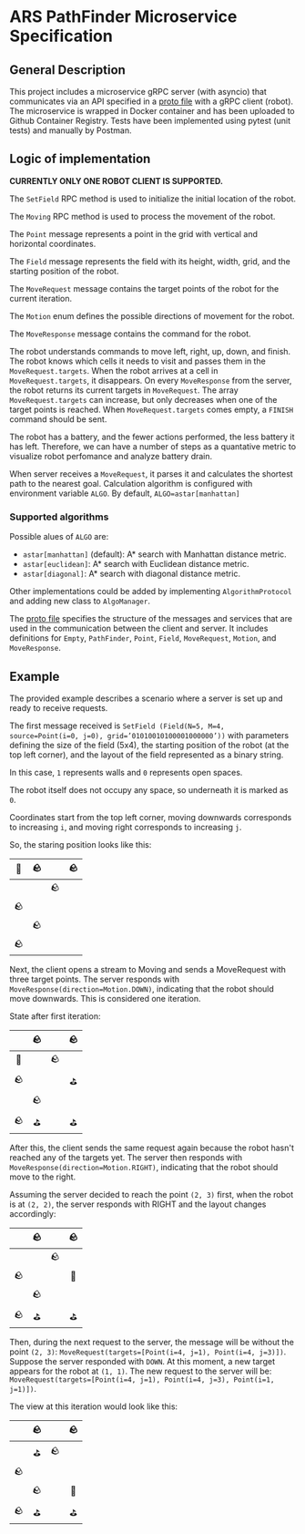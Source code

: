 # ARS PathFinder Microservice Specification

## General Description

This project includes a microservice gRPC server (with asyncio) that communicates via an API
specified in a [proto file](./pathfinder.proto) with a gRPC client (robot). The microservice is wrapped in Docker container and has been uploaded to Github Container Registry.
Tests have been implemented using pytest (unit tests) and manually by Postman.

## Logic of implementation

**CURRENTLY ONLY ONE ROBOT CLIENT IS SUPPORTED.**

The `SetField` RPC method is used to initialize the initial location of the robot.

The `Moving` RPC method is used to process the movement of the robot.

The `Point` message represents a point in the grid with vertical and horizontal coordinates.

The `Field` message represents the field with its height, width, grid, and the starting position of the robot.

The `MoveRequest` message contains the target points of the robot for the current iteration.

The `Motion` enum defines the possible directions of movement for the robot.

The `MoveResponse` message contains the command for the robot.

The robot understands commands to move left, right, up, down, and finish.
The robot knows which cells it needs to visit and passes them in the `MoveRequest.targets`.
When the robot arrives at a cell in `MoveRequest.targets`, it disappears.
On every `MoveResponse` from the server, the robot returns its current targets in `MoveRequest`.
The array `MoveRequest.targets` can increase, but only decreases when one of the target points is reached.
When `MoveRequest.targets` comes empty, a `FINISH` command should be sent.

The robot has a battery, and the fewer actions performed, the less battery it has left. Therefore, we can have a number of steps as a quantative metric to visualize robot perfomance and analyze battery drain.

When server receives a `MoveRequest`, it parses it and calculates the shortest path to the nearest goal.
Calculation algorithm is configured with environment variable `ALGO`. By default, `ALGO=astar[manhattan]`

### Supported algorithms

Possible alues of `ALGO` are:

-   `astar[manhattan]` (default): A\* search with Manhattan distance metric.
-   `astar[euclidean]`: A\* search with Euclidean distance metric.
-   `astar[diagonal]`: A\* search with diagonal distance metric.

Other implementations could be added by implementing `AlgorithmProtocol` and adding new class to `AlgoManager`.

The [proto file](./pathfinder.proto) specifies the structure of the messages and services that are used in the communication between the client and server.
It includes definitions for `Empty`, `PathFinder`, `Point`, `Field`, `MoveRequest`, `Motion`, and `MoveResponse`.

## Example

The provided example describes a scenario where a server is set up and ready to receive requests.

The first message received is `SetField (Field(N=5, M=4, source=Point(i=0, j=0),
grid=’01010010100001000000’))` with parameters defining the size of the field (5x4), the starting position of the robot (at the top left corner), and the layout of the field represented as a binary string.

In this case, `1` represents walls and `0` represents open spaces.

The robot itself does not occupy any space, so underneath it is marked as `0`.

Coordinates start from the top left corner, moving downwards corresponds to increasing `i`, and moving right corresponds to increasing `j`.

So, the staring position looks like this:

| 🤖  | 🪨  |     | 🪨  |
| :-: | :-: | :-: | :-: |
|     |     | 🪨  |     |
| 🪨  |     |     |     |
|     | 🪨  |     |     |
| 🪨  |     |     |     |

Next, the client opens a stream to Moving and sends a MoveRequest with three target points.
The server responds with `MoveResponse(direction=Motion.DOWN)`, indicating that the robot should move downwards.
This is considered one iteration.

State after first iteration:

|     | 🪨  |     | 🪨  |
| :-: | :-: | :-: | :-: |
| 🤖  |     | 🪨  |     |
| 🪨  |     |     | ⛳  |
|     | 🪨  |     |     |
| 🪨  | ⛳  |     | ⛳  |

After this, the client sends the same request again because the robot hasn't reached any of the targets yet.
The server then responds with `MoveResponse(direction=Motion.RIGHT)`, indicating that the robot should move to the right.

Assuming the server decided to reach the point `(2, 3)` first, when the robot is at `(2, 2)`, the server responds with RIGHT and the layout changes accordingly:

|     | 🪨  |     | 🪨  |
| :-: | :-: | :-: | :-: |
|     |     | 🪨  |     |
| 🪨  |     |     | 🤖  |
|     | 🪨  |     |     |
| 🪨  | ⛳  |     | ⛳  |

Then, during the next request to the server, the message will be without the point `(2, 3)`: `MoveRequest(targets=[Point(i=4, j=1), Point(i=4, j=3)])`. Suppose the server responded with `DOWN`. At this moment, a new target appears for the robot at `(1, 1)`. The new request to the server will be: `MoveRequest(targets=[Point(i=4, j=1), Point(i=4, j=3), Point(i=1, j=1)])`.

The view at this iteration would look like this:

|     | 🪨  |     | 🪨  |
| :-: | :-: | :-: | :-: |
|     | ⛳  | 🪨  |     |
| 🪨  |     |     |     |
|     | 🪨  |     | 🤖  |
| 🪨  | ⛳  |     | ⛳  |
